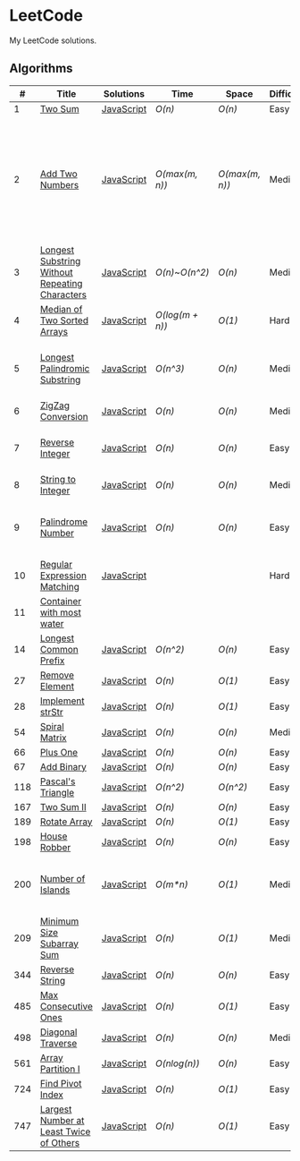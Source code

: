 # LeetCode
My LeetCode solutions.
## Algorithms
|  #  | Title           |  Solutions       |  Time            | Space           | Difficulty    | Tags          | Notes |
|-----|---------------- | --------------- | ---------------- | --------------- | ------------- |--------------|-----|
1 | [Two Sum](https://leetcode.com/problems/two-sum/description/) | [JavaScript](./javascript/algorithms/1-two-sum.js) | _O(n)_ | _O(n)_ | Easy |||
2 | [Add Two Numbers](https://leetcode.com/problems/add-two-numbers/description/) | [JavaScript](./javascript/algorithms/2-add-two-numbers.js) | _O(max(m, n))_ | _O(max(m, n))_ | Medium | Linked List,| Question asked to return linked list, but on LeetCode you needed to return array for JS |
3 | [Longest Substring Without Repeating Characters](https://leetcode.com/problems/longest-substring-without-repeating-characters/description/) | [JavaScript](./javascript/algorithms/3-longest-substring-without-repeating-characters.js) | _O(n)_~_O(n^2)_ | _O(n)_ | Medium | | |
4 | [Median of Two Sorted Arrays](https://leetcode.com/problems/median-of-two-sorted-arrays/description/) | [JavaScript](./javascript/algorithms/4-median-of-two-sorted-arrays.js) | _O(log(m + n))_ | _O(1)_ | Hard | | |
5 | [Longest Palindromic Substring](https://leetcode.com/problems/longest-palindromic-substring/description/) | [JavaScript](./javascript/algorithms/5-longest-palindromic-substring.js) | _O(n^3)_ | _O(n)_ | Medium | | Can be solved with O(n^2), even O(n) |
6 | [ZigZag Conversion](https://leetcode.com/problems/zigzag-conversion) | [JavaScript](./javascript/algorithms/6-zigzag-conversion.js) | _O(n)_ | _O(n)_ | Medium | | |
7 | [Reverse Integer](https://leetcode.com/problems/reverse-integer/description/) | [JavaScript](./javascript/algorithms/7-reverse-integer.js) | _O(n)_ | _O(n)_ | Easy | | There's a O(log(n)) / O(1) solution. |
8 | [String to Integer](https://leetcode.com/problems/string-to-integer-atoi/) | [JavaScript](./javascript/algorithms/8-string-to-integer.js) | _O(n)_ | _O(n)_ | Medium | | Refactor |
9 | [Palindrome Number](https://leetcode.com/problems/palindrome-number/description/) | [JavaScript](./javascript/algorithms/9-palindrome-number.js) | _O(n)_ | _O(n)_ | Easy | | Possible to solve without converting to string? |
10 | [Regular Expression Matching](https://leetcode.com/problems/regular-expression-matching/description/) | [JavaScript](./javascript/algorithms/10-regular-expression-matching.js) | | | Hard | | |
11 | [Container with most water](https://leetcode.com/problems/container-with-most-water/description/)
14 | [Longest Common Prefix](https://leetcode.com/problems/longest-common-prefix/description/) | [JavaScript](./javascript/algorithms/14-longest-common-prefix.js) | _O(n^2)_ | _O(n)_ | Easy | | |
27 | [Remove Element](https://leetcode.com/problems/remove-element/description/) | [JavaScript](./javascript/algorithms/27-remove-element.js) | _O(n)_ | _O(1)_ | Easy | | |
28 | [Implement strStr](https://leetcode.com/problems/implement-strstr/description/) | [JavaScript](./javascript/algorithms/28-implement-strStr.js) | _O(n)_ | _O(1)_ | Easy | | |
54 | [Spiral Matrix](https://leetcode.com/problems/spiral-matrix/description/) | [JavaScript](./javascript/algorithms/54-spiral-matrix.js) | _O(n)_ | _O(n)_ | Medium | | |
66 | [Plus One](https://leetcode.com/problems/plus-one/description/) | [JavaScript](./javascript/algorithms/66-plus-one.js) | _O(n)_ | _O(n)_ | Easy | | |
67 | [Add Binary](https://leetcode.com/problems/add-binary/description/) | [JavaScript](./javascript/algorithms/67-add-binary.js) | _O(n)_ | _O(n)_ | Easy | | |
118 | [Pascal's Triangle](https://leetcode.com/problems/pascals-triangle/description/) | [JavaScript](./javascript/algorithms/118-pascals-triangle.js) | _O(n^2)_ | _O(n^2)_ | Easy | | |
167 | [Two Sum II](https://leetcode.com/problems/two-sum-ii-input-array-is-sorted/description/) | [JavaScript](./javascript/algorithms/167-two-sum-ii.js) | _O(n)_ | _O(n)_ | Easy | | |
189 | [Rotate Array](https://leetcode.com/problems/rotate-array/) | [JavaScript](./javascript/algorithms/189-rotate-array.js) | _O(n)_ | _O(1)_ | Easy | | |
198 | [House Robber](https://leetcode.com/problems/house-robber/) | [JavaScript](./javascript/algorithms/198-house-robber.js) | _O(n)_ | _O(n)_ | Easy | | |
200 | [Number of Islands](https://leetcode.com/problems/number-of-islands/description/) | [JavaScript](./javascript/algorithms/200-number-of-islands.js) | _O(m*n)_ | _O(1)_ | Medium | | I think it's constant space, but could be wrong |
209 | [Minimum Size Subarray Sum](https://leetcode.com/problems/minimum-size-subarray-sum/description/) | [JavaScript](./javascript/algorithms/209-minimum-size-subarray-sum.js) | _O(n)_ | _O(1)_ | Medium | | |
344 | [Reverse String](https://leetcode.com/problems/reverse-string/description/) | [JavaScript](./javascript/algorithms/344-reverse-string.js) | _O(n)_ | _O(n)_ | Easy | | |
485 | [Max Consecutive Ones](https://leetcode.com/problems/max-consecutive-ones/description/) | [JavaScript](./javascript/algorithms/485-max-consecutive-ones.js) | _O(n)_ | _O(1)_ | Easy | | |
498 | [Diagonal Traverse](https://leetcode.com/problems/diagonal-traverse/description/) | [JavaScript](./javascript/algorithms/498-diagonal-traverse.js) | _O(n)_ | _O(n)_ | Medium | | |
561 | [Array Partition I](https://leetcode.com/problems/array-partition-i/description/) | [JavaScript](./javascript/algorithms/561-array-partition-i.js) | _O(nlog(n))_ | _O(n)_ | Easy | | |
724 | [Find Pivot Index](https://leetcode.com/problems/find-pivot-index/description/) | [JavaScript](./javascript/algorithms/724-find-pivot-index.js) | _O(n)_ | _O(1)_ | Easy | | |
747 | [Largest Number at Least Twice of Others](https://leetcode.com/problems/largest-number-at-least-twice-of-others/description/) | [JavaScript](./javascript/algorithms/747-largest-number-at-least-twice-of-others.js) | _O(n)_ | _O(1)_ | Easy | | |
